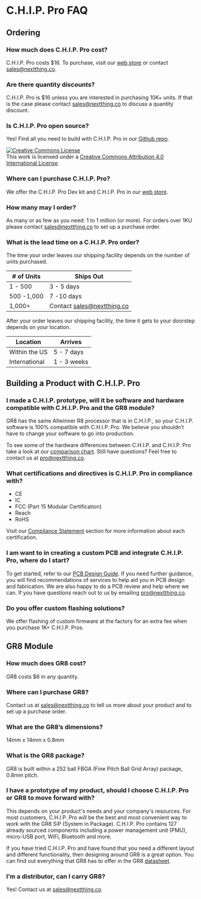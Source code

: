 # C.H.I.P. Pro FAQ

## Ordering

### How much does C.H.I.P. Pro cost?
C.H.I.P. Pro costs $16. To purchase, visit our [web store](https://nextthing.co/pages/store) or contact [sales@nextthing.co](mailto:sales@nextthing.co).

### Are there quantity discounts?
C.H.I.P. Pro is $16 unless you are interested in purchasing 10K+ units. If that is the case please contact [sales@nextthing.co](mailto:sales@nextthing.co) to discuss a quantity discount.

### Is C.H.I.P. Pro open source?
Yes! Find all you need to build with C.H.I.P. Pro in our [Github repo](https://github.com/NextThingCo/CHIP_Pro-Hardware).

<a rel="license" href="http://creativecommons.org/licenses/by/4.0/"><img alt="Creative Commons License" style="border-width:0" src="https://i.creativecommons.org/l/by/4.0/88x31.png" /></a><br />This work is licensed under a <a rel="license" href="http://creativecommons.org/licenses/by/4.0/">Creative Commons Attribution 4.0 International License</a>.

### Where can I purchase C.H.I.P. Pro?
We offer the C.H.I.P. Pro Dev kit and C.H.I.P. Pro in our [web store](https://nextthing.co/pages/chippro).

###  How many may I order?
As many or as few as you need: 1 to 1 million (or more). For orders over 1KU please contact [sales@nextthing.co](mailto:sales@nextthing.co) to set up a purchase order.

### What is the lead time on a C.H.I.P. Pro order?

The time your order leaves our shipping facility depends on the number of units purchased.

| # of Units | Ships Out                  |
|------------|----------------------------|
| 1 - 500    | 3 - 5 days                 |
| 500 -1,000 | 7 -10 days                 |
| 1,000+     | Contact sales@nextthing.co |

After your order leaves our shipping facility, the time it gets to your doorstep depends on your location.

| Location | Arrives                 |
|------------|----------------------------|
| Within the US | 5 - 7 days              |
| International | 1 - 3 weeks             |


## Building a Product with C.H.I.P. Pro

###  I made a C.H.I.P. prototype, will it be software and hardware compatible with C.H.I.P. Pro and the GR8 module?

GR8 has the same Allwinner R8 processor that is in C.H.I.P., so your C.H.I.P. software is 100% compatible with C.H.I.P. Pro. We believe you shouldn’t have to change your software to go into production. 

To see some of the hardware differences between C.H.I.P. and C.H.I.P. Pro take a look at our [comparison chart](http://ntc-docs-unstable.surge.sh/chip_pro.html#c-h-i-p-v-c-h-i-p-pro). Still have questions? Feel free to contact us at [pro@nextthing.co](mailto:pro@nextthing.co).

### What certifications and directives is C.H.I.P. Pro in compliance with?

* CE
* IC
* FCC (Part 15 Modular Certification)
* Reach
* RoHS

Visit our [Compliance Statement](https://docs.getchip.com/chip_pro.html#compliance-statement) section for more information about each certification.

### I am want to in creating a custom PCB and integrate C.H.I.P. Pro, where do I start? 

To get started, refer to our [PCB Design Guide](http://ntc-docs-unstable.surge.sh/chip_pro.html#pcb-design-tips). If you need further guidance, you will find recommendations of services to help aid you in PCB design and fabrication. We are also happy to do a PCB review and help where we can. If you have questions reach out to us by emailing [pro@nextthing.co](mailto:pro@nextthing.co).

### Do you offer custom flashing solutions?
We offer flashing of custom firmware at the factory for an extra fee when you purchase 1K+ C.H.I.P. Pros.

## GR8 Module

### How much does GR8 cost?
GR8 costs $6 in any quantity.  

### Where can I purchase GR8?
Contact us at [sales@nextthing.co](mailto:sales@nextthing.co) to tell us more about your product and to set up a purchase order.

### What are the GR8’s dimensions?
14mm x 14mm x 0.8mm

### What is the GR8 package?
GR8 is built within a 252 ball FBGA (Fine Pitch Ball Grid Array) package, 0.8mm pitch.

### I have a prototype of my product, should I choose C.H.I.P. Pro or GR8 to move forward with?

This depends on your product's needs and your company's resources. For most customers, C.H.I.P. Pro will be the best and most convenient way to work with the GR8 SiP (System in Package). C.H.I.P. Pro contains 127 already sourced components including a power management unit (PMU), micro-USB port, WiFi, Bluetooth and more. 

If you have tried C.H.I.P. Pro and have found that you need a different layout and different functionality, then designing around GR8 is a great option. You can find out everything that GR8 has to offer in the GR8 [datasheet](https://github.com/NextThingCo/CHIP_Pro-Hardware/tree/master/Datasheets).

### I’m a distributor, can I carry GR8?
Yes! Contact us at [sales@nextthing.co](mailto:sales@nextthing.co).
